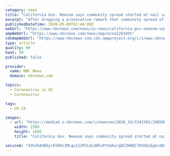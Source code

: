 ```yaml
---
category: news
title: "California Gov. Newsom says community spread started at nail salon"
excerpt: "After dropping a provocative remark that community spread of coronavirus in California started at a nail salon, Gov. Gavin Newsom declined Friday to provide additional details about where the salon was located and how health officials traced the case."
publishedDateTime: 2020-05-09T02:44:00Z
webUrl: "https://www.nbcnews.com/news/us-news/california-gov-newsom-says-community-spread-started-nail-salon-n1203491"
ampWebUrl: "https://www.nbcnews.com/news/amp/ncna1203491"
cdnAmpWebUrl: "https://www-nbcnews-com.cdn.ampproject.org/c/s/www.nbcnews.com/news/amp/ncna1203491"
type: article
quality: 90
heat: 90
published: false

provider:
  name: NBC News
  domain: nbcnews.com

topics:
  - Coronavirus in US
  - Coronavirus

tags:
  - US-CA

images:
  - url: "https://media4.s-nbcnews.com/i/newscms/2020_19/3343301/200508-gavin-newsom-ac-818p_48523fd9b901fd2ec8b113035774ab7d.jpg"
    width: 2500
    height: 1666
    title: "California Gov. Newsom says community spread started at nail salon"

secured: "42hJhA4N5yrE5O0s1MLqu112R7LUid9hxPtXoKu/g0C2HNQC7AtHIaIgbcdQsHh+6kEfTGfDQlbGB45TEbWD4I2QUqC9cDGNRtlEdLnzQY3/PDng5gRki7DDjJKQFeMas5vbgPJr3ZhZB6HzKcShESaRhjvcRkFy3IMmz80A7SwLZzZoT0Lw4B0mY8RhNM1NdTksmQaI4+FyQFd+c47C0bNqaDi9WfFNh5Slvsz1W3rtig72pzegPe0CZyxy4OqLaH8WzEmIXPUumEs1/LNC8Lm1JywqrDd3qipT6MK+0VgIGUQQYROCbkfE6gpzeSzO;SoF/y3q5Zv9MBP3C8oQ/AQ=="
---
```


